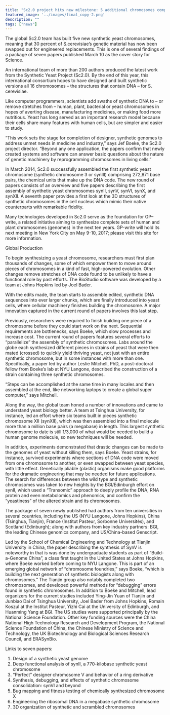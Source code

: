 ```yaml
---
title: "Sc2.0 project hits new milestone: 5 additional chromosomes completed!"
featured_image: '../images/final_copy-2.png'
description: ""
tags: ["news"]
---
```


The global Sc2.0 team has built five new synthetic yeast chromosomes, meaning that 30 percent of S.cerevisiae’s genetic material has now been swapped out for engineered replacements. This is one of several findings of a package of seven papers published March 10 as the cover story for Science.

An international team of more than 200 authors produced the latest work from the Synthetic Yeast Project (Sc2.0). By the end of this year, this international consortium hopes to have designed and built synthetic versions all 16 chromosomes – the structures that contain DNA – for S. cerevisiae.

Like computer programmers, scientists add swaths of synthetic DNA to – or remove stretches from – human, plant, bacterial or yeast chromosomes in hopes of averting disease, manufacturing medicines, or making food more nutritious. Yeast has long served as an important research model because their cells share many features with human cells, but are simpler and easier to study.

“This work sets the stage for completion of designer, synthetic genomes to address unmet needs in medicine and industry,” says Jef Boeke, the Sc2.0 project director.  “Beyond any one application, the papers confirm that newly created systems and software can answer basic questions about the nature of genetic machinery by reprogramming chromosomes in living cells.”

In March 2014, Sc2.0 successfully assembled the first synthetic yeast chromosome (synthetic chromosome 3 or synIII) comprising 272,871 base pairs, the chemical units that make up the DNA code. The new round of papers consists of an overview and five papers describing the first assembly of synthetic yeast chromosomes synII, synV, synVI, synX, and synXII. A seventh paper provides a first look at the 3D structures of synthetic chromosomes in the cell nucleus which mimic their native counterparts with remarkable fidelity.

Many technologies developed in Sc2.0 serve as the foundation for GP–write, a related initiative aiming to synthesize complete sets of human and plant chromosomes (genomes) in the next ten years. GP-write will hold its next meeting in New York City on May 9-10, 2017; please visit this site for more information.  
 

Global Production
 

To begin synthesizing a yeast chromosome, researchers must first plan thousands of changes, some of which empower them to move around pieces of chromosomes in a kind of fast, high-powered evolution. Other changes remove stretches of DNA code found to be unlikely to have a functional role by past efforts. The BioStudio software was developed by a team at Johns Hopkins led by Joel Bader.
 

With the edits made, the team starts to assemble edited, synthetic DNA sequences into ever larger chunks, which are finally introduced into yeast cells, where cellular machinery finishes building the chromosome. A major innovation captured in the current round of papers involves this last step.
 

Previously, researchers were required to finish building one piece of a chromosome before they could start work on the next. Sequential requirements are bottlenecks, says Boeke, which slow processes and increase cost. The current round of papers features several efforts to “parallelize” the assembly of synthetic chromosomes.
Labs around the globe each synthesized different pieces in strains of yeast that were then mated (crossed) to quickly yield thriving yeast, not just with an entire synthetic chromosome, but in some instances with more than one. Specifically, a paper led by author Leslie Mitchell, PhD, a post-doctoral fellow from Boeke’s lab at NYU Langone, described the construction of a strain containing three synthetic chromosomes.

“Steps can be accomplished at the same time in many locales and then assembled at the end, like networking laptops to create a global super computer,” says Mitchell.

Along the way, the global team honed a number of innovations and came to understand yeast biology better. A team at Tsinghua University, for instance, led an effort where six teams built in pieces synthetic chromosome XII (synXII), which was then assembled into a final molecule more than a million base pairs (a megabase) in length. This largest synthetic chromosome to date is still 1/3,000 of what would be needed to build a human genome molecule, so new techniques will be needed.

In addition, experiments demonstrated that drastic changes can be made to the genomes of yeast without killing them, says Boeke. Yeast strains, for instance, survived experiments where sections of DNA code were moved from one chromosome to another, or even swapped between yeast species, with little effect. Genetically pliable (plastic) organisms make good platforms for the dramatic engineering that may be needed for future applications. The search for differences between the wild type and synthetic chromosomes was taken to new heights by the BGI/Edinburgh effort on synII, which used a “Transomic” approach to deeply profile the DNA, RNA protein and even metabolomics and phenomics, and confirm the “yeastiness” of the altered strain and its chromosomes.
 

The package of seven newly published had authors from ten universities in several countries, including the US (NYU Langone, Johns Hopkins), China (Tsinghua, Tianjin), France (Institut Pasteur, Sorbonne Universités), and Scotland (Edinburgh); along with authors from key industry partners: BGI, the leading Chinese genomics company, and US/China-based Genscript.
 

Led by the School of Chemical Engineering and Technology at Tianjin University in China, the paper describing the synthesis of SynV is noteworthy in that is was done by undergraduate students as part of “Build-a-Genome China”, a class first taught in the United States at Johns Hopkins, where Boeke worked before coming to NYU Langone. This is part of an emerging global network of “chromosome foundries,” says Boeke, “which is building the next generation of synthetic biologists along with chromosomes.” The Tianjin group also notably completed two chromosomes, and developed powerful methods for “debugging” errors found in synthetic chromosomes.
In addition to Boeke and Mitchell, lead organizers for the current studies included Ying-Jin Yuan of Tianjin and Junbiao Dai of Tsinghua University, Joel Bader from Johns Hopkins, Romain Koszul at the Institut Pasteur, Yizhi Cai at the University of Edinburgh, and Huanming Yang at BGI. The US studies were supported principally by the National Science Foundation. Other key funding sources were the China National High Technology Research and Development Program, the National Science Foundation of China, the Chinese Ministry of Science and Technology, the UK Biotechnology and Biological Sciences Research Council, and ERASynBio.
 

Links to seven papers:
1. Design of a synthetic yeast genome
2. Deep functional analysis of synII, a 770-kilobase synthetic yeast chromosome
3. “Perfect” designer chromosome V and behavior of a ring derivative
4. Synthesis, debugging, and effects of synthetic chromosome consolidation: synVI and beyond
5. Bug mapping and fitness testing of chemically synthesized chromosome X
6. Engineering the ribosomal DNA in a megabase synthetic chromosome
7. 3D organization of synthetic and scrambled chromosomes